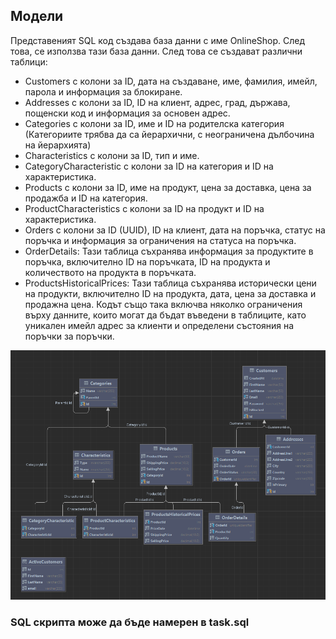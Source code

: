 ## Модели
Представеният SQL код създава база данни с име OnlineShop. След това, се използва тази база данни. След това се създават различни таблици:

-   Customers с колони за ID, дата на създаване, име, фамилия, имейл, парола и информация за блокиране.
-   Addresses с колони за ID, ID на клиент, адрес, град, държава, пощенски код и информация за основен адрес.
-   Categories с колони за ID, име и ID на родителска категория (Категориите трябва да са йерархични, с неограничена дълбочина на йерархията)
-   Characteristics с колони за ID, тип и име.
-   CategoryCharacteristic с колони за ID на категория и ID на характеристика.
-   Products с колони за ID, име на продукт, цена за доставка, цена за продажба и ID на категория.
-   ProductCharacteristics с колони за ID на продукт и ID на характеристика.
-   Orders с колони за ID (UUID), ID на клиент, дата на поръчка, статус на поръчка и информация за ограничения на статуса на поръчка.
- OrderDetails: Тази таблица съхранява информация за продуктите в поръчка, включително ID на поръчката, ID на продукта и количеството на продукта в поръчката.
- ProductsHistoricalPrices: Тази таблица съхранява исторически цени на продукти, включително ID на продукта, дата, цена за доставка и продажна цена.
Кодът също така включва няколко ограничения върху данните, които могат да бъдат въведени в таблиците, като уникален имейл адрес за клиенти и определени състояния на поръчки за поръчки.

![Alt text of the image](https://github.com/gyulshenabaz/PlovdivUni-SQL/blob/main/diagram.png)


### SQL скрипта може да бъде намерен в task.sql
